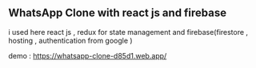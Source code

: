 ## WhatsApp Clone with react js and firebase

i used here react js , redux for state management and firebase(firestore , hosting , authentication from google ) 

demo : https://whatsapp-clone-d85d1.web.app/
